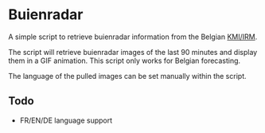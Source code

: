 # Buienradar
A simple script to retrieve buienradar information from the Belgian [KMI/IRM](https://www.meteo.be/en/brussels "Website"). 

The script will retrieve buienradar images of the last 90 minutes and display them in a GIF animation. This script only works for Belgian forecasting.

The language of the pulled images can be set manually within the script.

## Todo
- FR/EN/DE language support
